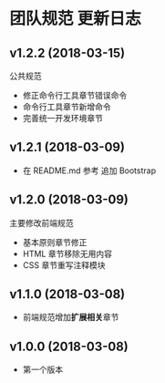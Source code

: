 # 团队规范 更新日志

## v1.2.2 (2018-03-15)

公共规范

* 修正命令行工具章节错误命令
* 命令行工具章节新增命令
* 完善统一开发环境章节

## v1.2.1 (2018-03-09)

* 在 README.md 参考 追加 Bootstrap

## v1.2.0 (2018-03-09)

主要修改前端规范

* 基本原则章节修正
* HTML 章节移除无用内容
* CSS 章节重写注释模块

## v1.1.0 (2018-03-08)

* 前端规范增加**扩展相关**章节

## v1.0.0 (2018-03-08)

* 第一个版本
